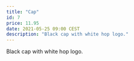 ```yaml
---
title: "Cap"
id: 7
price: 11.95
date: 2021-05-25 09:00 CEST
description: "Black cap with white hop logo."
---
```


Black cap with white hop logo.
